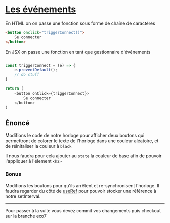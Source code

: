 
# [Les événements](https://fr.reactjs.org/docs/handling-events.html)

En HTML on on passe une fonction sous forme de chaîne de caractères

```html
<button onclick="triggerConnect()">
    Se connecter
</button>
```

En JSX on passe une fonction en tant que gestionnaire d'événements

```javascript

const triggerConnect = (e) => {
    e.preventDefault();
    // do stuff
}

return (
    <button onClick={triggerConnect}>
        Se connecter
    </button>
)
```


## Énoncé

Modifions le code de notre horloge pour afficher deux boutons qui permettront de colorer le texte de l'horloge dans une couleur aléatoire, et de réinitaliser la couleur à `black`

Il nous faudra pour cela ajouter au `state` la couleur de base afin de pouvoir l'appliquer à l'élement `<h2>`

### Bonus

Modifions les boutons pour qu'ils arrêtent et re-synchronisent l'horloge.
Il faudra regarder du côté de [useRef](https://fr.reactjs.org/docs/hooks-reference.html#useref) pour pouvoir stocker une référence à notre setInterval.

---

Pour passer à la suite vous devez commit vos changements puis checkout sur la branche exo7








